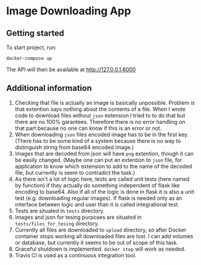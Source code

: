 # Image Downloading App

## Getting started

To start project, run:

```
docker-compose up
```

The API will then be available at http://127.0.0.1:8000

## Additional information

1. Checking that file is actually an image is basically unpossible. Problem is that extention says nothing about the contents of a file. When I wrote code to download files without ```json``` extension I tried to to do that but there are no 100% garantees. Therefore there is no error handling on that part because no one can know if this is an error or not.
1. When downloading ```json``` files encoded image has to be in the first key. (There has to be some kind of a system because there is no way to distinguish string from base64 encoded image.)
1. Images that are decoded from json will have ```png``` extention, though it can be easily changed. (Maybe one can put an extention to ```json``` file, for application to know which extension to add to the name of the decoded file, but currently is seem to contradict the task.)
1. As there isn't a lot of logic here, tests are called unit tests (here named by function) if they actually do something independent of flask like encoding to base64. Also if all of the logic is done in flask it is also a unit test (e.g. downloading regular images). If flask is needed only as an interface between logic and user than it is called integrational test.
1. Tests are situated in ```tests``` directory.
1. Images and json for tesing purposes are situated in ```tests/files_for_tesing``` directory.
1. Currently all files are downloaded to ```upload``` directory, so after Docker container stops working all downloaded files are lost. I can add volumes or database, but currently it seems to be out of scope of this task.
1. Graceful shutdown is implemented. ```docker stop``` will work as needed.
1. Travis CI is used as a continuous integration tool.